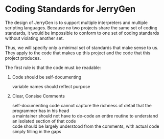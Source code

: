# Coding Standards for JerryGen

The design of JerryGen is to support multiple interpreters and
multiple scripting languages.  Because no two projects share the same
set of coding standards, it would be impossible to conform to one set
of coding standards without violating another set.

Thus, we will specify only a minimal set of standards that make sense
to us.  They apply to the code that makes up this project and the code
that this project produces.

The first rule is that the code must be readable:
<ol>
<li>
<p>Code should be self-documenting</p>
</pre>variable names should reflect purpose </pre>
</li>
<li>
<p>Clear, Consise Comments</p>
    self-documenting code cannot capture the richness of detail that the programmer has in his head<br>
    a maintainer should not have to de-code an entire routine to understand an isolated section of that code<br>
    code should be largely understood from the comments, with actual code simply filling in the gaps<br>
</li>
</ol>

